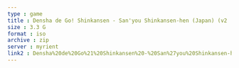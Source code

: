 ```yaml
---
type : game
title : Densha de Go! Shinkansen - San'you Shinkansen-hen (Japan) (v2
size : 3.3 G
format : iso
archive : zip
server : myrient
link2 : Densha%20de%20Go%21%20Shinkansen%20-%20San%27you%20Shinkansen-hen%20%28Japan%29%20%28v2.01%29
---
```

